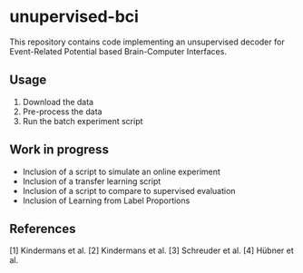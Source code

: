 # unupervised-bci
This repository contains code implementing an unsupervised decoder for Event-Related Potential based Brain-Computer Interfaces. 

## Usage
 1. Download the data
 2. Pre-process the data
 3. Run the batch experiment script
 
## Work in progress
 * Inclusion of a script to simulate an online experiment
 * Inclusion of a transfer learning script
 * Inclusion of a script to compare to supervised evaluation
 * Inclusion of Learning from Label Proportions
 
## References
[1] Kindermans et al.
[2] Kindermans et al.
[3] Schreuder et al.
[4] Hübner et al.
